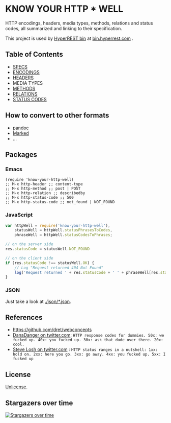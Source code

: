 # KNOW YOUR HTTP * WELL

HTTP encodings, headers, media types, methods, relations and status codes, all summarized and linking to their specification.

This project is used by [HyperREST bin](https://github.com/andreineculau/hyperrest-bin) at [bin.hyperrest.com](http://bin.hyperrest.com) .


## Table of Contents

- [SPECS](specs.md)
- [ENCODINGS](encodings.md)
- [HEADERS](headers.md)
- MEDIA TYPES
- [METHODS](methods.md)
- [RELATIONS](relations.md)
- [STATUS CODES](status-codes.md)


## How to convert to other formats

* [pandoc](http://johnmacfarlane.net/pandoc/)
* [Marked](http://markedapp.com/)
* ...


## Packages

### Emacs

```emacs
(require 'know-your-http-well)
;; M-x http-header ;; content-type
;; M-x http-method ;; post | POST
;; M-x http-relation ;; describedby
;; M-x http-status-code ;; 500
;; M-x http-status-code ;; not_found | NOT_FOUND
```

### JavaScript

```javascript
var httpWell = require('know-your-http-well'),
    statusWell = httpWell.statusPhrasesToCodes,
    phraseWell = httpWell.statusCodesToPhrases;

// on the server side
res.statusCode = statusWell.NOT_FOUND

// on the client side
if (res.statusCode !== statusWell.OK) {
    // Log "Request returned 404 Not Found"
    log('Request returned ' + res.statusCode + ' ' + phraseWell[res.statusCode]);
}
```

### JSON

Just take a look at [./json/*.json](json).

## References

* https://github.com/dret/webconcepts
* [DanaDanger on twitter.com](https://twitter.com/DanaDanger/status/183316183494311936): `HTTP response codes for dummies. 50x: we fucked up. 40x: you fucked up. 30x: ask that dude over there. 20x: cool.`
* [Steve Losh on twitter.com](https://x.com/stevelosh/status/372740571749572610?lang=en) : `HTTP status ranges in a nutshell: 1xx: hold on. 2xx: here you go. 3xx: go away. 4xx: you fucked up. 5xx: I fucked up`

## License

[Unlicense](LICENSE).

## Stargazers over time

[![Stargazers over time](https://starchart.cc/for-GET/know-your-http-well.svg)](https://starchart.cc/for-GET/know-your-http-well)
